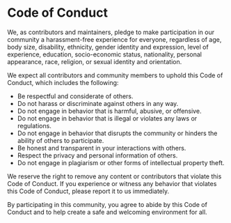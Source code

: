 # Code of Conduct

We, as contributors and maintainers, pledge to make participation in our community a harassment-free experience for everyone, regardless of age, body size, disability, ethnicity, gender identity and expression, level of experience, education, socio-economic status, nationality, personal appearance, race, religion, or sexual identity and orientation.

We expect all contributors and community members to uphold this Code of Conduct, which includes the following:

- Be respectful and considerate of others.
- Do not harass or discriminate against others in any way.
- Do not engage in behavior that is harmful, abusive, or offensive.
- Do not engage in behavior that is illegal or violates any laws or regulations.
- Do not engage in behavior that disrupts the community or hinders the ability of others to participate.
- Be honest and transparent in your interactions with others.
- Respect the privacy and personal information of others.
- Do not engage in plagiarism or other forms of intellectual property theft.

We reserve the right to remove any content or contributors that violate this Code of Conduct. If you experience or witness any behavior that violates this Code of Conduct, please report it to us immediately.

By participating in this community, you agree to abide by this Code of Conduct and to help create a safe and welcoming environment for all.
